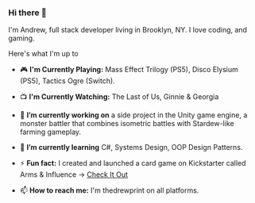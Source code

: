 ### Hi there 👋

<!--
**arichards4814/arichards4814** is a ✨ _special_ ✨ repository because its `README.md` (this file) appears on your GitHub profile.

Here are some ideas to get you started:

- 🔭 I’m currently working on ...
- 🌱 I’m currently learning ...
- 👯 I’m looking to collaborate on ...
- 🤔 I’m looking for help with ...
- 📫 How to reach me: ...
- 😄 Pronouns: ...
-->
I'm Andrew, full stack developer living in Brooklyn, NY. I love coding, and gaming.

Here's what I'm up to



- 🎮  **I'm Currently Playing:** Mass Effect Trilogy (PS5), Disco Elysium (PS5), Tactics Ogre (Switch).
- 📺  **I'm Currently Watching:** The Last of Us, Ginnie & Georgia

- 🔭  **I’m currently working on** a side project in the Unity game engine, a monster battler that combines isometric battles with Stardew-like farming gameplay.
- 🌱  **I’m currently learning** C#, Systems Design, OOP Design Patterns.
- ⚡ **Fun fact:** I created and launched a card game on Kickstarter called Arms & Influence -> [Check It Out](https://www.armsandinfluence.com/)
- 📫 **How to reach me:** I'm thedrewprint on all platforms. 
